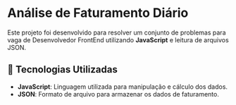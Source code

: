 # Análise de Faturamento Diário

Este projeto foi desenvolvido para resolver um conjunto de problemas para vaga de Desenvolvedor FrontEnd utilizando **JavaScript** e leitura de arquivos JSON.

## 🚀 Tecnologias Utilizadas

- **JavaScript**: Linguagem utilizada para manipulação e cálculo dos dados.
- **JSON**: Formato de arquivo para armazenar os dados de faturamento.
